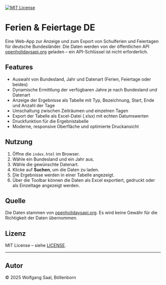 [![MIT License](https://img.shields.io/badge/License-MIT-green.svg)](https://choosealicense.com/licenses/mit/)

# Ferien & Feiertage DE

Eine Web-App zur Anzeige und zum Export von Schulferien und Feiertagen für deutsche Bundesländer. Die Daten werden von der öffentlichen API [openholidaysapi.org](https://openholidaysapi.org) geladen – ein API-Schlüssel ist nicht erforderlich.

## Features

- Auswahl von Bundesland, Jahr und Datenart (Ferien, Feiertage oder beides)
- Dynamische Ermittlung der verfügbaren Jahre je nach Bundesland und Datenart
- Anzeige der Ergebnisse als Tabelle mit Typ, Bezeichnung, Start, Ende und Anzahl der Tage
- Umschaltung zwischen Zeiträumen und einzelnen Tagen
- Export der Tabelle als Excel-Datei (.xlsx) mit echten Datumswerten
- Druckfunktion für die Ergebnistabelle
- Moderne, responsive Oberfläche und optimierte Druckansicht

## Nutzung

1. Öffne die `index.html` im Browser.
2. Wähle ein Bundesland und ein Jahr aus.
3. Wähle die gewünschte Datenart.
4. Klicke auf **Suchen**, um die Daten zu laden.
5. Die Ergebnisse werden in einer Tabelle angezeigt.
6. Über die Toolbar können die Daten als Excel exportiert, gedruckt oder als Einzeltage angezeigt werden.

## Quelle

Die Daten stammen von [openholidaysapi.org](https://openholidaysapi.org). Es wird keine Gewähr für die Richtigkeit der Daten übernommen.

## Lizenz

MIT License – siehe [LICENSE](LICENSE).

---

## Autor

© 2025 Wolfgang Saal, Böllenborn